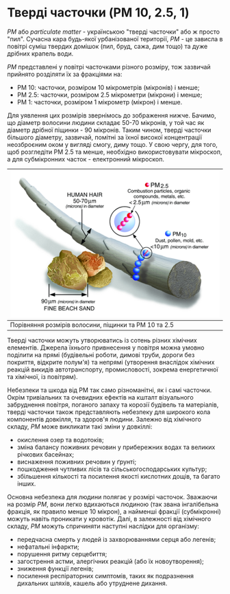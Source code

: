 ﻿# Тверді часточки (PM 10, 2.5, 1)

_PM_ або _particulate matter_ - українською "тверді часточки" або ж просто "пил". Сучасна кара будь-якої урбанізованої території, *РМ* - це зависла в повітрі суміш твердих домішок (пил, бруд, сажа, дим тощо) та дуже дрібних крапель води.

*РМ* представлені у повітрі часточками різного розміру, тож зазвичай прийнято розділяти їх за фракціями на:

- РМ 10: часточки, розміром 10 мікрометрів (мікронів) і менше;
- РМ 2.5: часточки, розміром 2.5 мікрометри (мікрони) і менше;
- РМ 1: часточки, розміром 1 мікрометр (мікрон) і менше. 

Для уявлення цих розмірів звернімось до зображення нижче. Бачимо, що діаметр волосини людини складає 50-70 мікронів, у той час як діаметр дрібної піщинки - 90 мікронів. Таким чином, тверді часточки більшого діаметру, зазвичай, помітні за їхної високої концентрації неозброєним оком у вигляді смогу, диму тощо. У свою чергу, для того, щоб розгледіти РМ 2.5 та менше, необхідно використовувати мікроскоп, а для субмікронних часток - електронний мікроскоп.

| ![1st picture](img/pm_scale.jpg ':size=450')            |
| --- |
| Порівняння розмірів волосини, піщинки та РМ 10 та 2.5 |

Тверді часточки можуть утворюватись із сотень різних хімічних елементів. Джерела їхнього привнесення у повітря можна умовно поділити на прямі (будівельні роботи, димові труби, дороги без покриття, відкрите полум'я) та непрямі (утворення внаслідок хімічних реакцій викидів автотранспорту, промисловості, зокрема енергетичної та хімічної, із повітрям).

Небезпеки та шкода від РМ так само різноманітні, як і самі часточки. Окрім тривіальних та очевидних ефектів на кшталт візуального забруднення повітря, поганого запаху та корозії будівель та матеріалів, тверді часточки також представляють небезпеку для широкого кола компонентів довкілля, та здоров'я людини. Залежно від хімічного складу, *РМ* може викликати такі зміни у довкіллі:

- окислення озер та водотоків;
- зміна балансу поживних речовин у прибережних водах та великих річкових басейнах;
- виснаження поживних речовин у ґрунті;
- пошкодження чутливих лісів та сільськогосподарських культур;
- збільшення кількості та посилення якості кислотних дощів, та багато інших. 

Основна небезпека для людини полягає у розмірі часточок. Зважаючи на розмір *РМ*, вони легко вдихаються людиною (так звана інгалібельна фракція, як правило менше 10 мікрон), а найменші фракції (субмікронні) можуть навіть проникати у кровотік. Далі, в залежності від хімічного складу, *РМ* можуть спричиняти наступні наслідки для організму:

- передчасна смерть у людей із захворюваннями серця або легенів;
- нефатальні інфаркти;
- порушення ритму серцебиття;
- загострення астми, алергічних реакцій (або їх новоутворення);
- зниження функції легенів;
- посилення респіраторних симптомів, таких як подразнення дихальних шляхів, кашель або утруднене дихання.
